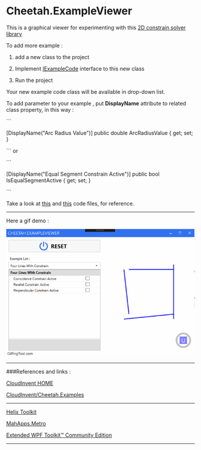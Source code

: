 # **Cheetah.ExampleViewer**

This is a graphical viewer for experimenting with this [2D constrain solver library](https://github.com/CloudInvent/Cheetah.Examples)

To add more example :

1) add a new class to the project 

2) Implement [IExampleCode](https://github.com/tenacious/Cheetah.ExampleViewer/blob/master/Cheetah.ExampleViewer/Examples/IExampleCode.cs) interface to this new class

3) Run the project

Your new example code class will be available in drop-down list. 

To add parameter to your example , put **DisplayName** attribute to related class property, in this way :

´´´

[DisplayName("Arc Radius Value")]
public double ArcRadiusValue { get; set; }

´´´
or 
        
´´´

[DisplayName("Equal Segment Constrain Active")]
public bool IsEqualSegmentActive { get; set; }

´´´

Take a look at [this](https://github.com/tenacious/Cheetah.ExampleViewer/blob/master/Cheetah.ExampleViewer/Examples/FourLinesWithConstrain.cs) and [this](https://github.com/tenacious/Cheetah.ExampleViewer/blob/master/Cheetah.ExampleViewer/Examples/RoundedRectangle.cs) code files, for reference.
____

Here a gif demo :

![](docs/images/example_viewer.gif)

____

###References and links : 

[CloudInvent HOME](http://www.cloud-invent.com/)

[CloudInvent/Cheetah.Examples](https://github.com/CloudInvent/Cheetah.Examples)
_____

[Helix Toolkit](https://github.com/helix-toolkit)

[MahApps.Metro](https://github.com/MahApps/MahApps.Metro)

[Extended WPF Toolkit™ Community Edition](https://wpftoolkit.codeplex.com/)


____
